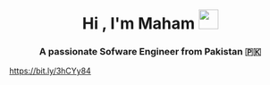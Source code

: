 <h1 align="center"><b>Hi , I'm Maham </b><img src="https://media.giphy.com/media/hvRJCLFzcasrR4ia7z/giphy.gif" width="35"></h1>

<h3 align="center">A passionate Sofware Engineer from Pakistan 🇵🇰</h3>

https://bit.ly/3hCYy84

<!--START_SECTION:waka-->



<!--END_SECTION:waka-->

